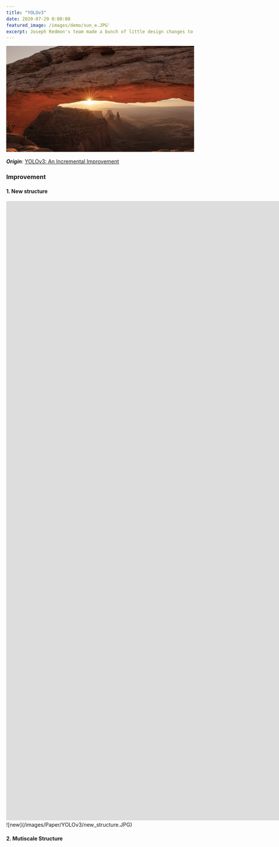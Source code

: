 ```yaml
---
title: "YOLOv3"
date: 2020-07-29 0:00:00
featured_image: /images/demo/sun_e.JPG'
excerpt: Joseph Redmon's team made a bunch of little design changes to make it better
---
```


![image](/images/demo/sun_e.JPG)

***Origin***: [YOLOv3: An Incremental Improvement](https://pjreddie.com/media/files/papers/YOLOv3.pdf)

### Improvement
#### 1. New structure
<iframe src="https://widgets.figshare.com/articles/8322632/embed?show_title=0" width="1900" height="1660" allowfullscreen="true" frameborder="0"></iframe>
![new](/images/Paper/YOLOv3/new_structure.JPG)

#### 2. Mutiscale Structure
